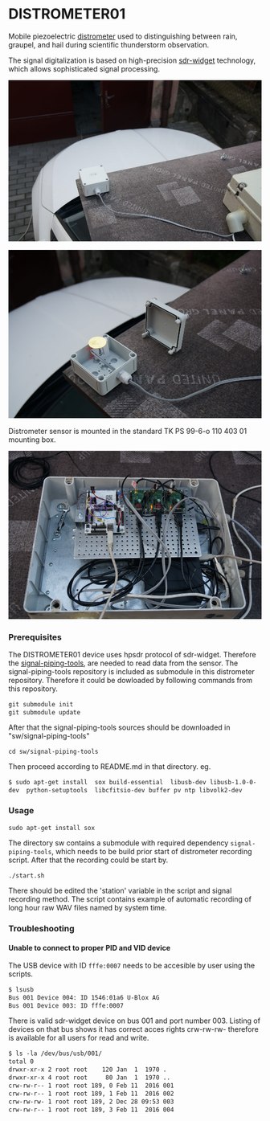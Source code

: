 # DISTROMETER01

Mobile piezoelectric [distrometer](https://en.wikipedia.org/wiki/Disdrometer) used to distinguishing between rain, graupel, and hail during scientific thunderstorm observation.

The signal digitalization is based on high-precision [sdr-widget](https://wiki.mlab.cz/doku.php?id=cs:sdr-widget) technology, which allows sophisticated signal processing.

![Piezoelectric distrometer mounted on a car platform](./doc/img/DISTROMETER01_mount.jpg)

![Distrometer sensing element](./doc/img/DISTROMETER01_internals.jpg)

Distrometer sensor is mounted in the standard TK PS 99-6-o 110 403 01 mounting box.

![Internal electronic of distrometer device ](./doc/img/DISTROMETER01_electronics.jpg)


### Prerequisites

The DISTROMETER01 device uses hpsdr protocol of sdr-widget. Therefore the [signal-piping-tools](https://github.com/MLAB-project/signal-piping-tools), are needed to read data from the sensor. The signal-piping-tools repository is included as submodule in this distrometer repository. Therefore it could be dowloaded by following commands from this repository.

    git submodule init
    git submodule update

After that the signal-piping-tools sources should be downloaded in "sw/signal-piping-tools"

    cd sw/signal-piping-tools

Then proceed according to README.md in that directory. eg. 

    $ sudo apt-get install  sox build-essential  libusb-dev libusb-1.0-0-dev  python-setuptools  libcfitsio-dev buffer pv ntp libvolk2-dev

### Usage

    sudo apt-get install sox


The directory sw contains a submodule with required dependency `signal-piping-tools`, which needs to be build prior start of distrometer recording script. After that the recording could be start by. 

    ./start.sh 

There should be edited the 'station' variable in the script and signal recording method. The script contains example of automatic recording of long hour raw WAV files named by system time. 

### Troubleshooting

#### Unable to connect to proper PID and VID device 

The USB device with ID `fffe:0007`  needs to be accesible by user using the scripts. 

    $ lsusb
    Bus 001 Device 004: ID 1546:01a6 U-Blox AG 
    Bus 001 Device 003: ID fffe:0007 
  
 There is valid sdr-widget device on bus 001 and port number 003. Listing of devices on that bus shows it has correct acces rights crw-rw-rw- therefore is available for all users for read and write.  
  
    $ ls -la /dev/bus/usb/001/
    total 0
    drwxr-xr-x 2 root root    120 Jan  1  1970 .
    drwxr-xr-x 4 root root     80 Jan  1  1970 ..
    crw-rw-r-- 1 root root 189, 0 Feb 11  2016 001
    crw-rw-r-- 1 root root 189, 1 Feb 11  2016 002
    crw-rw-rw- 1 root root 189, 2 Dec 28 09:53 003
    crw-rw-r-- 1 root root 189, 3 Feb 11  2016 004

    


